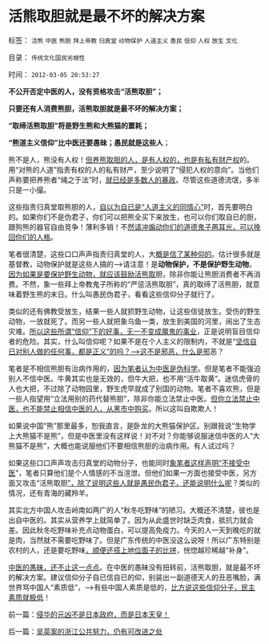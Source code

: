 # 活熊取胆就是最不坏的解决方案

标签： `活熊` `中医` `熊胆` `拜上帝教` `归真堂` `动物保护` `人道主义` `愚民` `信仰` `人权` `放生` `文化` 

目录： `传统文化国民劣根性`

时间： `2012-03-05 20:53:27`

**不公开否定中医的人，没有资格攻击“活熊取胆”；**

**只要还有人消费熊胆，活熊取胆就是最不坏的解决方案；**

**“取缔活熊取胆”将是野生熊和大熊猫的噩耗；**

**“熊道主义信仰”比中医还要愚昧；愚民就是这些人**；

熊不是人，熊没有人权！[但养熊取胆的人，是有人权的，也是有私有财产权](../../../2011/1/26/人权不是人道，人道透支人权.md)的。用“对熊的人道”指责有权的人的私有财产，至少说明了“侵犯人权的意向”。当他们声称要把养熊者“绳之于法”时，[就已经是多数人的暴政](../../../2009/11/27/有侵犯人权的哲学，没有不信“人权”的“信仰”.md)。尽管这些道德流氓，多半只是一小撮。

这些指责归真堂取熊胆的人，[自以为自已是“人道主义的同情心”](../../../2012/2/15/万恶之源皆为善；侵犯人权的人道主义.md)时，首先要明白的。如果你们不是伪君子，你们可以把熊全买下来放生，也可以你们取自已的胆，跟狗熊的器官自由竞争！薄利多销！不[然请冲煽动你们的道德鬼子两耳光，可以挽回你们的人格](../../../2012/2/15/万恶之源皆为善；侵犯人权的人道主义.md)。

笔者很清楚，这些口口声声指责归真堂的人，大[概是信了某种仰的](../../../2011/5/17/人类发展从公有制走向私有制.md)。估计很多就是基督教，动物保护就是这些人搞的——>请注意！是**动物保护，不是保护野生动物**。[因为如果是要保护野生动物，就应该鼓励活熊取](../../../2011/7/25/保护热门野生动物的徒劳和“保护黑奴”.md)胆，除非你能让熊胆消费者不再消费。不然，象一些拜上帝教鬼子所称的“严惩活熊取胆”，真的取缔了活熊胆，就意味着野生熊的末日。什么叫愚民伪君子，看看这些信仰分子就行了。

类似的还有佛教受放生，结果一些人就抓野生动物，让这些信徒放生。受伤的野生动物，一放就死了。而另一些人就把象乌鱼一类，放生到美国的河里，闹出了生态灾难。[所以这些所谓“信仰”下的好事，无一不变成魔鬼的事业](http://blog.sina.com.cn/u/5563a64d0102dr85)，正是说明盲目信仰者的危险。其实，什么叫信仰呢？如果不是在个人主义的限制内，不就是“[坚信自已对别人做的任何事，都是正义”的吗？——>这不是邪恶，什么是邪](../../../2010/3/24/再辩人权人道之精神病不应免责.md)恶？

笔者是不相信熊胆有治病作用的，[因为笔者认为中医是伪科学](../../../2010/7/12/中医是玄学；双盲统计是医疗保险的依据.md)。但是笔者不能强迫别人不信中医。牛黄其实也是无效的，但牛大把，也不用“活牛取黄”。迷信虎骨的人也大把，不过除了动物园里，野生虎早就成了别国的动物。笔者不喜欢熊，但是一些人指望用“立法用别的药代替熊胆”，除非你能立法禁止中医。[但你立法禁止中医，也不能禁止相信中医的人，从黑市中购买](../../../2010/7/12/公共医疗就是特权医疗，请把就医选择权归还病人.md)。所以这叫自欺欺人！

如果说中国“熊”那里最多，恕我直言，是卧龙的大熊猫保护区。别跟我说“生物学上大熊猫不是熊”，但是中医里没有这样说！对不对？你能够说服迷信中医的人“大熊猫不是熊”，大概也能说服他们不要相信熊胆的治病作用。有人试过吗？

如果这些口口声声攻击归真堂的动物分子，也能同时[象笔者这样声明“不接受中医](../../../2010/7/11/癌症未必是魔；中西医都不能“治癌”.md)”，笔者只算他们是个人情感的不当渲泄。但他们如果一方面也接受中医，另方面又攻击“活熊取胆[”，除了说明这些人就是愚民伪君子，还能说明什么呢](../../../2010/7/19/生命健康是个人和家庭的财富.md)？类似的情况，还有青海的藏羚羊。

其实北方中国人攻击岭南如两广的人“秋冬吃野味”的陋习。大概还不清楚，彼也是出自中医的。其实从营养学上就简单了。因为从此盛世时缺乏肉食，抵抗力就会差。因此秋冬吃野味补充点动物蛋白，可以提高免疫力。今天的人一天到晚吃的就是肉，当然就不需要吃野味了。但是广东传统的中医没这么说呀！所以广东特别是农村的人，还是要吃野味[，顺便还搭上地位面子的比拼](../../../2011/6/27/传统中国人的高血压.md)，恍惚越珍稀越“补身”。

[中医的愚昧，还不止这一点点](../../../2010/7/11/中医不是实证科学.md)。在中医的愚昧没有扭转前，活熊取胆，就是最不坏的解决方案。建议信仰分子自已信自已的仰，别装出一副道德天人的丑恶嘴脸，满世界骂中国人“素质低”，——>有些中国人素质是低的，[比方说这些信仰分子，民主素质就极低](../../../2011/10/22/借题发挥!炒作佛山悲剧的道德分子丑态.md)[](%E5%8D%B4%E4%B8%8D%E6%98%AF%E5%88%AB%E4%BA%BA)！



前一篇：[侵华的元凶不是日本政府，而是日本天皇！](../../../2012/3/5/侵华的元凶不是日本政府，而是日本天皇！.md)

后一篇：[吴英案的浙江公共努力，仍有可改进之处](../../../2012/3/5/吴英案的浙江公共努力，仍有可改进之处.md)